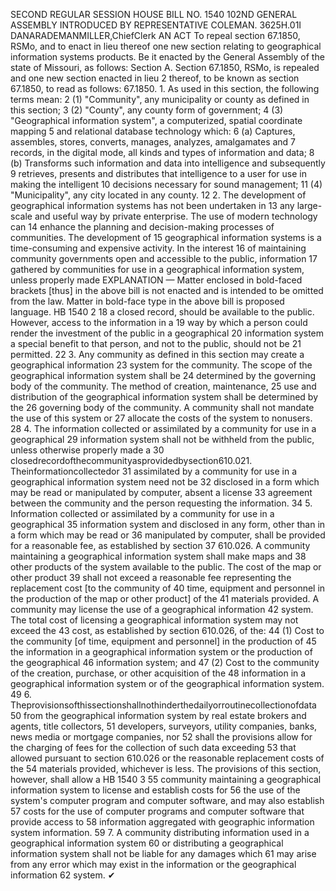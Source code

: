 SECOND REGULAR SESSION
HOUSE BILL NO. 1540
102ND GENERAL ASSEMBLY
INTRODUCED BY REPRESENTATIVE COLEMAN.
3625H.01I DANARADEMANMILLER,ChiefClerk
AN ACT
To repeal section 67.1850, RSMo, and to enact in lieu thereof one new section relating to
geographical information systems products.
Be it enacted by the General Assembly of the state of Missouri, as follows:
Section A. Section 67.1850, RSMo, is repealed and one new section enacted in lieu
2 thereof, to be known as section 67.1850, to read as follows:
67.1850. 1. As used in this section, the following terms mean:
2 (1) "Community", any municipality or county as defined in this section;
3 (2) "County", any county form of government;
4 (3) "Geographical information system", a computerized, spatial coordinate mapping
5 and relational database technology which:
6 (a) Captures, assembles, stores, converts, manages, analyzes, amalgamates and
7 records, in the digital mode, all kinds and types of information and data;
8 (b) Transforms such information and data into intelligence and subsequently
9 retrieves, presents and distributes that intelligence to a user for use in making the intelligent
10 decisions necessary for sound management;
11 (4) "Municipality", any city located in any county.
12 2. The development of geographical information systems has not been undertaken in
13 any large-scale and useful way by private enterprise. The use of modern technology can
14 enhance the planning and decision-making processes of communities. The development of
15 geographical information systems is a time-consuming and expensive activity. In the interest
16 of maintaining community governments open and accessible to the public, information
17 gathered by communities for use in a geographical information system, unless properly made
EXPLANATION — Matter enclosed in bold-faced brackets [thus] in the above bill is not enacted and is
intended to be omitted from the law. Matter in bold-face type in the above bill is proposed language.
HB 1540 2
18 a closed record, should be available to the public. However, access to the information in a
19 way by which a person could render the investment of the public in a geographical
20 information system a special benefit to that person, and not to the public, should not be
21 permitted.
22 3. Any community as defined in this section may create a geographical information
23 system for the community. The scope of the geographical information system shall be
24 determined by the governing body of the community. The method of creation, maintenance,
25 use and distribution of the geographical information system shall be determined by the
26 governing body of the community. A community shall not mandate the use of this system or
27 allocate the costs of the system to nonusers.
28 4. The information collected or assimilated by a community for use in a geographical
29 information system shall not be withheld from the public, unless otherwise properly made a
30 closedrecordofthecommunityasprovidedbysection610.021. Theinformationcollectedor
31 assimilated by a community for use in a geographical information system need not be
32 disclosed in a form which may be read or manipulated by computer, absent a license
33 agreement between the community and the person requesting the information.
34 5. Information collected or assimilated by a community for use in a geographical
35 information system and disclosed in any form, other than in a form which may be read or
36 manipulated by computer, shall be provided for a reasonable fee, as established by section
37 610.026. A community maintaining a geographical information system shall make maps and
38 other products of the system available to the public. The cost of the map or other product
39 shall not exceed a reasonable fee representing the replacement cost [to the community of
40 time, equipment and personnel in the production of the map or other product] of the
41 materials provided. A community may license the use of a geographical information
42 system. The total cost of licensing a geographical information system may not exceed the
43 cost, as established by section 610.026, of the:
44 (1) Cost to the community [of time, equipment and personnel] in the production of
45 the information in a geographical information system or the production of the geographical
46 information system; and
47 (2) Cost to the community of the creation, purchase, or other acquisition of the
48 information in a geographical information system or of the geographical information system.
49 6. Theprovisionsofthissectionshallnothinderthedailyorroutinecollectionofdata
50 from the geographical information system by real estate brokers and agents, title collectors,
51 developers, surveyors, utility companies, banks, news media or mortgage companies, nor
52 shall the provisions allow for the charging of fees for the collection of such data exceeding
53 that allowed pursuant to section 610.026 or the reasonable replacement costs of the
54 materials provided, whichever is less. The provisions of this section, however, shall allow a
HB 1540 3
55 community maintaining a geographical information system to license and establish costs for
56 the use of the system's computer program and computer software, and may also establish
57 costs for the use of computer programs and computer software that provide access to
58 information aggregated with geographic information system information.
59 7. A community distributing information used in a geographical information system
60 or distributing a geographical information system shall not be liable for any damages which
61 may arise from any error which may exist in the information or the geographical information
62 system.
✔